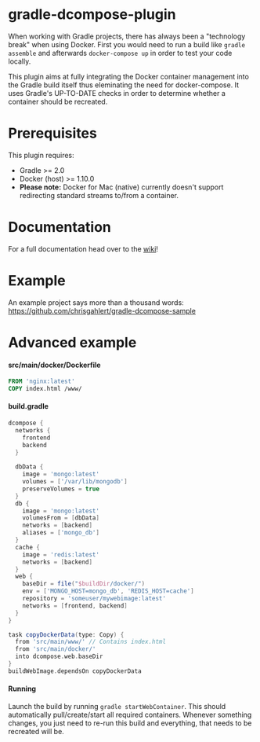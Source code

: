 # gradle-dcompose-plugin

When working with Gradle projects, there has always been a "technology break" when using Docker. First you 
would need to run a build like ```gradle assemble``` and afterwards ```docker-compose up``` in order to test 
your code locally.

This plugin aims at fully integrating the Docker container management into the Gradle build itself thus 
eleminating the need for docker-compose. It uses Gradle's UP-TO-DATE checks in order to determine whether a 
container should be recreated.


# Prerequisites

This plugin requires: 
* Gradle >= 2.0
* Docker (host) >= 1.10.0
* **Please note:** Docker for Mac (native) currently doesn't support redirecting standard streams to/from a container.

# Documentation
For a full documentation head over to the [wiki](https://github.com/chrisgahlert/gradle-dcompose-plugin/wiki)!

# Example

An example project says more than a thousand words:
https://github.com/chrisgahlert/gradle-dcompose-sample

# Advanced example 

#### src/main/docker/Dockerfile

```dockerfile
FROM 'nginx:latest'
COPY index.html /www/
```

#### build.gradle
```gradle
dcompose {
  networks {
    frontend
    backend
  }
  
  dbData {
    image = 'mongo:latest'
    volumes = ['/var/lib/mongodb']
    preserveVolumes = true
  }
  db {
    image = 'mongo:latest'
    volumesFrom = [dbData]
    networks = [backend]
    aliases = ['mongo_db']
  }
  cache {
    image = 'redis:latest'
    networks = [backend]
  }
  web {
    baseDir = file("$buildDir/docker/")
    env = ['MONGO_HOST=mongo_db', 'REDIS_HOST=cache']
    repository = 'someuser/mywebimage:latest'
    networks = [frontend, backend]
  }
}

task copyDockerData(type: Copy) {
  from 'src/main/www/' // Contains index.html
  from 'src/main/docker/'
  into dcompose.web.baseDir
}
buildWebImage.dependsOn copyDockerData
```

#### Running

Launch the build by running `gradle startWebContainer`. This should automatically 
pull/create/start all required containers. Whenever something changes, you just need 
to re-run this build and everything, that needs to be recreated will be.
